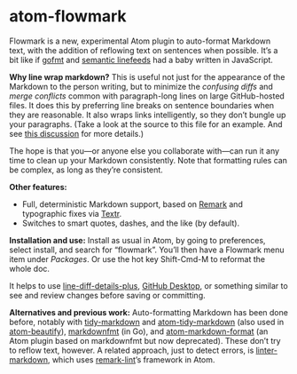 # atom-flowmark

Flowmark is a new, experimental Atom plugin to auto-format Markdown text, with the
addition of reflowing text on sentences when possible.
It’s a bit like if
[gofmt](https://utcc.utoronto.ca/~cks/space/blog/programming/GoWhyGofmtAccepted) and
[semantic linefeeds](http://rhodesmill.org/brandon/2012/one-sentence-per-line/) had a baby
written in JavaScript.

**Why line wrap markdown?** This is useful not just for the appearance of the Markdown to the
person writing, but to minimize the *confusing diffs* and *merge conflicts* common with
paragraph-long lines on large GitHub-hosted files.
It does this by preferring line breaks on sentence boundaries when they are reasonable.
It also wraps links intelligently, so they don’t bungle up your paragraphs.
(Take a look at the source to this file for an example.
And see [this discussion](https://github.com/shurcooL/markdownfmt/issues/17) for more
details.)

The hope is that you—or anyone else you collaborate with—can run it any time to clean up
your Markdown consistently.
Note that formatting rules can be complex, as long as they’re consistent.

**Other features:**

- Full, deterministic Markdown support, based on
  [Remark](https://github.com/remarkjs/remark) and typographic fixes via
  [Textr](https://github.com/A/textr).
- Switches to smart quotes, dashes, and the like (by default).

**Installation and use:** Install as usual in Atom, by going to preferences, select install,
and search for “flowmark”. You’ll then have a Flowmark menu item under *Packages*.
Or use the hot key Shift-Cmd-M to reformat the whole doc.

It helps to use [line-diff-details-plus](https://atom.io/packages/line-diff-details-plus),
[GitHub Desktop](https://desktop.github.com/), or something similar to see and review
changes before saving or committing.

**Alternatives and previous work:** Auto-formatting Markdown has been done before, notably
with [tidy-markdown](https://github.com/slang800/tidy-markdown) and
[atom-tidy-markdown](https://github.com/slang800/atom-tidy-markdown) (also used in
[atom-beautify](https://github.com/Glavin001/atom-beautify)),
[markdownfmt](https://github.com/shurcooL/markdownfmt) (in Go), and
[atom-markdown-format](https://github.com/shurcooL-legacy/atom-markdown-format) (an Atom
plugin based on markdownfmt but now deprecated). These don’t try to reflow text, however.
A related approach, just to detect errors, is
[linter-markdown](https://github.com/AtomLinter/linter-markdown), which uses
[remark-lint](https://github.com/remarkjs/remark-lint)’s framework in Atom.
